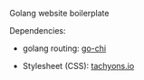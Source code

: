 Golang website boilerplate

Dependencies:

- golang routing: [go-chi](github.com/go-chi/chi)

- Stylesheet (CSS): [tachyons.io](tachyons.io)
